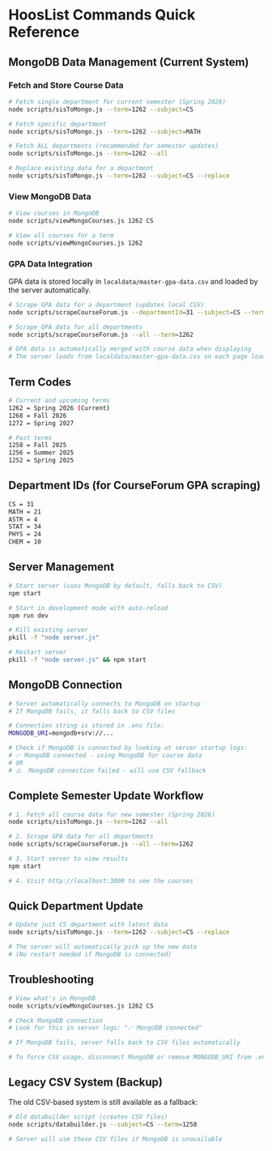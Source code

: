 # HoosList Commands Quick Reference

## MongoDB Data Management (Current System)

### Fetch and Store Course Data

```bash
# Fetch single department for current semester (Spring 2026)
node scripts/sisToMongo.js --term=1262 --subject=CS

# Fetch specific department
node scripts/sisToMongo.js --term=1262 --subject=MATH

# Fetch ALL departments (recommended for semester updates)
node scripts/sisToMongo.js --term=1262 --all

# Replace existing data for a department
node scripts/sisToMongo.js --term=1262 --subject=CS --replace
```

### View MongoDB Data

```bash
# View courses in MongoDB
node scripts/viewMongoCourses.js 1262 CS

# View all courses for a term
node scripts/viewMongoCourses.js 1262
```

### GPA Data Integration

GPA data is stored locally in `localdata/master-gpa-data.csv` and loaded by the server automatically.

```bash
# Scrape GPA data for a department (updates local CSV)
node scripts/scrapeCourseForum.js --departmentId=31 --subject=CS --term=1262

# Scrape GPA data for all departments
node scripts/scrapeCourseForum.js --all --term=1262

# GPA data is automatically merged with course data when displaying
# The server loads from localdata/master-gpa-data.csv on each page load
```

## Term Codes

```bash
# Current and upcoming terms
1262 = Spring 2026 (Current)
1268 = Fall 2026
1272 = Spring 2027

# Past terms
1258 = Fall 2025
1256 = Summer 2025
1252 = Spring 2025
```

## Department IDs (for CourseForum GPA scraping)

```bash
CS = 31
MATH = 21
ASTR = 4
STAT = 34
PHYS = 24
CHEM = 10
```

## Server Management

```bash
# Start server (uses MongoDB by default, falls back to CSV)
npm start

# Start in development mode with auto-reload
npm run dev

# Kill existing server
pkill -f "node server.js"

# Restart server
pkill -f "node server.js" && npm start
```

## MongoDB Connection

```bash
# Server automatically connects to MongoDB on startup
# If MongoDB fails, it falls back to CSV files

# Connection string is stored in .env file:
MONGODB_URI=mongodb+srv://...

# Check if MongoDB is connected by looking at server startup logs:
# ✅ MongoDB connected - using MongoDB for course data
# OR
# ⚠️  MongoDB connection failed - will use CSV fallback
```

## Complete Semester Update Workflow

```bash
# 1. Fetch all course data for new semester (Spring 2026)
node scripts/sisToMongo.js --term=1262 --all

# 2. Scrape GPA data for all departments
node scripts/scrapeCourseForum.js --all --term=1262

# 3. Start server to view results
npm start

# 4. Visit http://localhost:3000 to see the courses
```

## Quick Department Update

```bash
# Update just CS department with latest data
node scripts/sisToMongo.js --term=1262 --subject=CS --replace

# The server will automatically pick up the new data
# (No restart needed if MongoDB is connected)
```

## Troubleshooting

```bash
# View what's in MongoDB
node scripts/viewMongoCourses.js 1262 CS

# Check MongoDB connection
# Look for this in server logs: "✅ MongoDB connected"

# If MongoDB fails, server falls back to CSV files automatically

# To force CSV usage, disconnect MongoDB or remove MONGODB_URI from .env
```

## Legacy CSV System (Backup)

The old CSV-based system is still available as a fallback:

```bash
# Old databuilder script (creates CSV files)
node scripts/databuilder.js --subject=CS --term=1258

# Server will use these CSV files if MongoDB is unavailable
``` 
